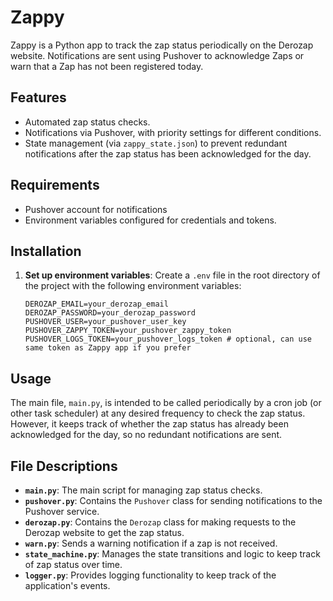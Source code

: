 # Zappy

Zappy is a Python app to track the zap status periodically on the Derozap website.
Notifications are sent using Pushover to acknowledge Zaps or warn that a Zap has not been registered today.

## Features

- Automated zap status checks.
- Notifications via Pushover, with priority settings for different conditions.
- State management (via `zappy_state.json`) to prevent redundant notifications after the zap status has been acknowledged for the day.

## Requirements

- Pushover account for notifications
- Environment variables configured for credentials and tokens.

## Installation

1. **Set up environment variables**:
   Create a `.env` file in the root directory of the project with the following environment variables:
   ```env
   DEROZAP_EMAIL=your_derozap_email
   DEROZAP_PASSWORD=your_derozap_password
   PUSHOVER_USER=your_pushover_user_key
   PUSHOVER_ZAPPY_TOKEN=your_pushover_zappy_token
   PUSHOVER_LOGS_TOKEN=your_pushover_logs_token # optional, can use same token as Zappy app if you prefer
   ```

## Usage

The main file, `main.py`, is intended to be called periodically by a cron job (or other task scheduler) at any desired frequency to check the zap status. However, it keeps track of whether the zap status has already been acknowledged for the day, so no redundant notifications are sent.

## File Descriptions

- **`main.py`**: The main script for managing zap status checks.
- **`pushover.py`**: Contains the `Pushover` class for sending notifications to the Pushover service.
- **`derozap.py`**: Contains the `Derozap` class for making requests to the Derozap website to get the zap status.
- **`warn.py`**: Sends a warning notification if a zap is not received.
- **`state_machine.py`**: Manages the state transitions and logic to keep track of zap status over time.
- **`logger.py`**: Provides logging functionality to keep track of the application's events.